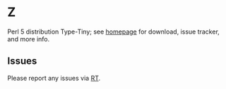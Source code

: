 # Z

Perl 5 distribution Type-Tiny; see [homepage](https://metacpan.org/release/Z)
for download, issue tracker, and more info.

## Issues

Please report any issues via [RT](https://rt.cpan.org/Dist/Display.html?Queue=Z).
